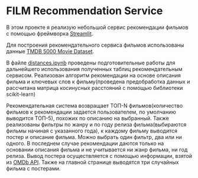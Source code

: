 # FILM Recommendation Service

В этом проекте я реализую небольшой сервис рекомендации фильмов с помощью фреймворка [Streamlit](https://streamlit.io/).

Для построения рекомендательного сервиса фильмов использованы данные [TMDB 5000 Movie Dataset](https://www.kaggle.com/datasets/tmdb/tmdb-movie-metadata).


В файле [distances.ipynb](src/notebooks/distances.ipynb) проведены подготовительные работы для дальнейшего использования полученных таблиц рекомендательным сервисом. 
Реализован алгоритм рекомендации на основе описания фильма и ключевых слов к фильму(проведена предобработка данных и рассчитана матрица косинусных расстояний с помощью библиотеки scikit-learn) 

Рекомендательная система возвращает ТОП-N фильмов(количество фильмов к рекомендации задается пользователем, по умолчанию выводится ТОП-5), похожих по описанию на выбранный. Также реализованы фильтры по жанру и по году релиза фильма(выбираются фильмы начиная с указанного года), к каждому фильму выводится постер и описание фильма. Можно выбрать один фильтр, два или ни одного. В последнем случае рекомендации даются только на основании описания фильма и не учитывается ни жанр фильма, ни год релиза. Вывод постера осуществляется с помощью информации, взятой из [OMDb API](https://www.omdbapi.com/). Также на главной странице выводятся три случайных фильма с постерами.


